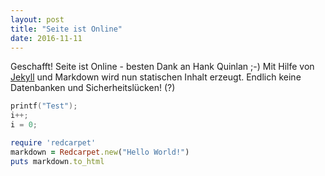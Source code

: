 ```yaml
---
layout: post
title: "Seite ist Online"
date: 2016-11-11
---
```


Geschafft! Seite ist Online - besten Dank an Hank Quinlan ;-) Mit Hilfe von [Jekyll](http://jekyllrb.com) und Markdown wird nun statischen Inhalt erzeugt. Endlich keine Datenbanken und Sicherheitslücken! (?) 


```c
printf("Test");
i++;
i = 0;
```

```ruby
require 'redcarpet'
markdown = Redcarpet.new("Hello World!")
puts markdown.to_html
```

